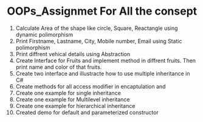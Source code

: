 # OOPs_Assignmet For All the consept 
1) Calculate Area of the shape like circle, Square, Reactangle using dynamic polimorphism
2) Print Firstname, Lastname, City, Mobile number, Email using Static polimorphism
3) Print diffrent vehical details using Abstraction
4) Create Interface for Fruits and implement method in diffrent fruits. Then print name and color of that fruits.
5) Create two interface and illustracte how to use multiple inheritance in C#
6) Create methods for all access modifier in encaptulation and
7) Create one example for single inheritance
8) Create one example for Multilevel inheritance
9) Create one example for hierarchical inheritance
10) Created demo for default and parameterized constructor
